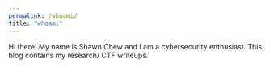 ```yaml
---
permalink: /whoami/
title: "whoami"
---
```


Hi there! My name is Shawn Chew and I am a cybersecurity enthusiast. This blog contains my research/ CTF writeups.